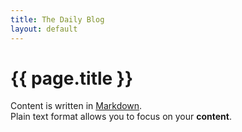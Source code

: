 ```yaml
---
title: The Daily Blog
layout: default
---
```


# {{ page.title }}

Content is written in [Markdown](https://learnxinyminutes.com/docs/markdown/).     
Plain text format allows you to focus on your **content**.